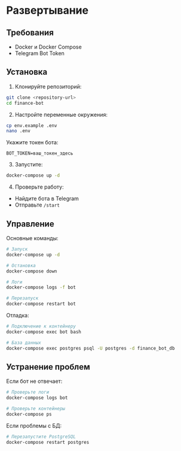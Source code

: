 # Развертывание

## Требования

- Docker и Docker Compose
- Telegram Bot Token

## Установка

1. Клонируйте репозиторий:
```bash
git clone <repository-url>
cd finance-bot
```

2. Настройте переменные окружения:
```bash
cp env.example .env
nano .env
```

Укажите токен бота:
```env
BOT_TOKEN=ваш_токен_здесь
```

3. Запустите:
```bash
docker-compose up -d
```

4. Проверьте работу:
- Найдите бота в Telegram
- Отправьте `/start`

## Управление

Основные команды:

```bash
# Запуск
docker-compose up -d

# Остановка
docker-compose down

# Логи
docker-compose logs -f bot

# Перезапуск
docker-compose restart bot
```

Отладка:

```bash
# Подключение к контейнеру
docker-compose exec bot bash

# База данных
docker-compose exec postgres psql -U postgres -d finance_bot_db
```

## Устранение проблем

Если бот не отвечает:
```bash
# Проверьте логи
docker-compose logs bot

# Проверьте контейнеры
docker-compose ps
```

Если проблемы с БД:
```bash
# Перезапустите PostgreSQL
docker-compose restart postgres
```